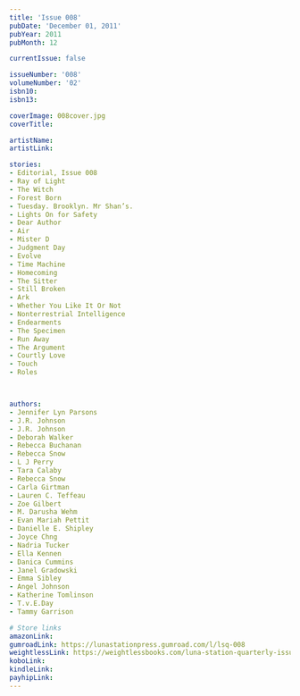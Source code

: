```yaml
---
title: 'Issue 008'
pubDate: 'December 01, 2011'
pubYear: 2011
pubMonth: 12

currentIssue: false

issueNumber: '008'
volumeNumber: '02'
isbn10: 
isbn13: 

coverImage: 008cover.jpg
coverTitle: 

artistName: 
artistLink: 

stories:
- Editorial, Issue 008
- Ray of Light
- The Witch
- Forest Born
- Tuesday. Brooklyn. Mr Shan’s.
- Lights On for Safety
- Dear Author
- Air
- Mister D
- Judgment Day
- Evolve
- Time Machine
- Homecoming
- The Sitter
- Still Broken
- Ark
- Whether You Like It Or Not
- Nonterrestrial Intelligence
- Endearments
- The Specimen
- Run Away
- The Argument
- Courtly Love
- Touch
- Roles



authors:
- Jennifer Lyn Parsons
- J.R. Johnson
- J.R. Johnson
- Deborah Walker
- Rebecca Buchanan
- Rebecca Snow
- L J Perry
- Tara Calaby
- Rebecca Snow
- Carla Girtman
- Lauren C. Teffeau
- Zoe Gilbert
- M. Darusha Wehm
- Evan Mariah Pettit
- Danielle E. Shipley
- Joyce Chng
- Nadria Tucker
- Ella Kennen
- Danica Cummins
- Janel Gradowski
- Emma Sibley
- Angel Johnson
- Katherine Tomlinson
- T.v.E.Day
- Tammy Garrison

# Store links
amazonLink: 
gumroadLink: https://lunastationpress.gumroad.com/l/lsq-008
weightlessLink: https://weightlessbooks.com/luna-station-quarterly-issue-008/
koboLink: 
kindleLink: 
payhipLink: 
---
```

